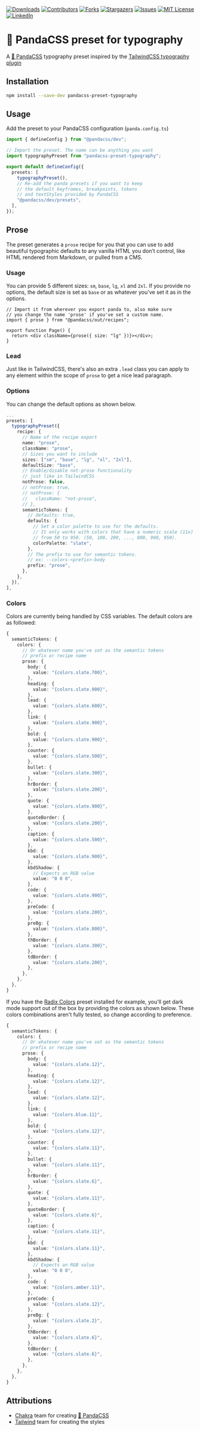 [![Downloads][npm-shield]][npm-url]
[![Contributors][contributors-shield]][contributors-url]
[![Forks][forks-shield]][forks-url]
[![Stargazers][stars-shield]][stars-url]
[![Issues][issues-shield]][issues-url]
[![MIT License][license-shield]][license-url]
[![LinkedIn][linkedin-shield]][linkedin-url]

# 🐼 PandaCSS preset for typography

A [🐼 PandaCSS](https://panda-css.com/) typography preset inspired by the [TailwindCSS typography plugin](https://tailwindcss.com/docs/typography-plugin)

## Installation

```bash
npm install --save-dev pandacss-preset-typography
```

## Usage

Add the preset to your PandaCSS configuration (`panda.config.ts`)

```ts
import { defineConfig } from "@pandacss/dev";

// Import the preset. The name can be anything you want
import typographyPreset from "pandacss-preset-typography";

export default defineConfig({
  presets: [
    typographyPreset(),
    // Re-add the panda presets if you want to keep
    // the default keyframes, breakpoints, tokens
    // and textStyles provided by PandaCSS
    "@pandacss/dev/presets",
  ],
});
```

## Prose

The preset generates a `prose` recipe for you that you can use to add beautiful typographic defaults to any vanilla HTML you don’t control, like HTML rendered from Markdown, or pulled from a CMS.

### Usage

You can provide 5 different sizes: `sm`, `base`, `lg`, `xl` and `2xl`. If you provide no options, the default size is set as `base` or as whatever you've set it as in the options.

```tsx
// Import it from wherever you export panda to, also make sure
// you change the name 'prose' if you've set a custom name.
import { prose } from "@pandacss/out/recipes";

export function Page() {
  return <div className={prose({ size: "lg" })}></div>;
}
```

### Lead

Just like in TailwindCSS, there's also an extra `.lead` class you can apply to any element within the scope of `prose` to get a nice lead paragraph.

### Options

You can change the default options as shown below.

```ts
...
presets: [
  typographyPreset({
    recipe: {
      // Name of the recipe export
      name: "prose",
      className: "prose",
      // Sizes you want to include
      sizes: ["sm", "base", "lg", "xl", "2xl"],
      defaultSize: "base",
      // Enable/disable not-prose functionality
      // just like in TailwindCSS
      notProse: false,
      // notProse: true,
      // notProse: {
      //   className: "not-prose",
      // },
      semanticTokens: {
        // defaults: true,
        defaults: {
          // Set a color palette to use for the defaults.
          // It only works with colors that have a numeric scale (11x)
          // from 50 to 950. (50, 100, 200, ..., 800, 900, 950).
          colorPalette: "slate",
        },
        // The prefix to use for semantic tokens.
        // ex: --colors-<prefix>-body
        prefix: "prose",
      },
    },
  }),
],
```

### Colors

Colors are currently being handled by CSS variables. The default colors are
as followed:

```ts
{
  semanticTokens: {
    colors: {
      // Or whatever name you've set as the semantic tokens
      // prefix or recipe name
      prose: {
        body: {
          value: "{colors.slate.700}",
        },
        heading: {
          value: "{colors.slate.900}",
        },
        lead: {
          value: "{colors.slate.600}",
        },
        link: {
          value: "{colors.slate.900}",
        },
        bold: {
          value: "{colors.slate.900}",
        },
        counter: {
          value: "{colors.slate.500}",
        },
        bullet: {
          value: "{colors.slate.300}",
        },
        hrBorder: {
          value: "{colors.slate.200}",
        },
        quote: {
          value: "{colors.slate.900}",
        },
        quoteBorder: {
          value: "{colors.slate.200}",
        },
        caption: {
          value: "{colors.slate.500}",
        },
        kbd: {
          value: "{colors.slate.900}",
        },
        kbdShadow: {
          // Expects an RGB value
          value: "0 0 0",
        },
        code: {
          value: "{colors.slate.900}",
        },
        preCode: {
          value: "{colors.slate.200}",
        },
        preBg: {
          value: "{colors.slate.800}",
        },
        thBorder: {
          value: "{colors.slate.300}",
        },
        tdBorder: {
          value: "{colors.slate.200}",
        },
      },
    },
  },
}
```

If you have the [Radix Colors](https://www.npmjs.com/package/pandacss-preset-radix-colors) preset installed for example, you'll get dark mode support out of the box by providing the colors as shown below. These colors combinations aren't fully tested, so change according to preference.

```ts
{
  semanticTokens: {
    colors: {
      // Or whatever name you've set as the semantic tokens
      // prefix or recipe name
      prose: {
        body: {
          value: "{colors.slate.12}",
        },
        heading: {
          value: "{colors.slate.12}",
        },
        lead: {
          value: "{colors.slate.12}",
        },
        link: {
          value: "{colors.blue.11}",
        },
        bold: {
          value: "{colors.slate.12}",
        },
        counter: {
          value: "{colors.slate.11}",
        },
        bullet: {
          value: "{colors.slate.11}",
        },
        hrBorder: {
          value: "{colors.slate.6}",
        },
        quote: {
          value: "{colors.slate.11}",
        },
        quoteBorder: {
          value: "{colors.slate.6}",
        },
        caption: {
          value: "{colors.slate.11}",
        },
        kbd: {
          value: "{colors.slate.11}",
        },
        kbdShadow: {
          // Expects an RGB value
          value: "0 0 0",
        },
        code: {
          value: "{colors.amber.11}",
        },
        preCode: {
          value: "{colors.slate.12}",
        },
        preBg: {
          value: "{colors.slate.2}",
        },
        thBorder: {
          value: "{colors.slate.6}",
        },
        tdBorder: {
          value: "{colors.slate.6}",
        },
      },
    },
  },
}
```

## Attributions

- [Chakra](https://github.com/chakra-ui) team for creating [🐼 PandaCSS](https://panda-css.com/)
- [Tailwind](https://github.com/tailwindlabs) team for creating the styles

[contributors-shield]: https://img.shields.io/github/contributors/milandekruijf/pandacss-preset-typography.svg?style=for-the-badge
[contributors-url]: https://github.com/milandekruijf/pandacss-preset-typography/graphs/contributors
[forks-shield]: https://img.shields.io/github/forks/milandekruijf/pandacss-preset-typography.svg?style=for-the-badge
[forks-url]: https://github.com/milandekruijf/pandacss-preset-typography/network/members
[stars-shield]: https://img.shields.io/github/stars/milandekruijf/pandacss-preset-typography.svg?style=for-the-badge
[stars-url]: https://github.com/milandekruijf/pandacss-preset-typography/stargazers
[issues-shield]: https://img.shields.io/github/issues/milandekruijf/pandacss-preset-typography.svg?style=for-the-badge
[issues-url]: https://github.com/milandekruijf/pandacss-preset-typography/issues
[license-shield]: https://img.shields.io/github/license/milandekruijf/pandacss-preset-typography.svg?style=for-the-badge
[license-url]: https://github.com/milandekruijf/pandacss-preset-typography/blob/main/LICENSE
[linkedin-shield]: https://img.shields.io/badge/-LinkedIn-black.svg?style=for-the-badge&logo=linkedin&colorB=555
[linkedin-url]: https://www.linkedin.com/in/milandekruijf
[npm-shield]: https://img.shields.io/npm/dw/pandacss-preset-typography?style=for-the-badge
[npm-url]: https://www.npmjs.com/package/pandacss-preset-typography
